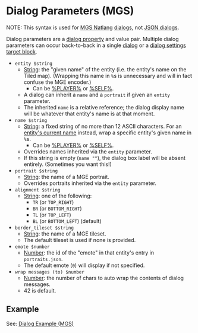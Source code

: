 # Dialog Parameters (MGS)

NOTE: This syntax is used for [MGS Natlang](mgs/mgs_natlang) [dialogs](mgs/dialogs_mgs), not [JSON dialogs](dialogs/dialogs_json).

Dialog parameters are a [dialog property](dialogs/dialog_properties) and value pair. Multiple dialog parameters can occur back-to-back in a single [dialog](mgs/dialogs_mgs) or a [dialog settings target block](mgs/dialog_settings_target_block).

- `entity $string`
	- [String](mgs/variables/string): the "given name" of the entity (i.e. the entity's name on the Tiled map). (Wrapping this name in `%`s is unnecessary and will in fact confuse the MGE encoder.)
		- Can be [%PLAYER%](entities/_PLAYER_) or [%SELF%](entities/_SELF_).
	- A dialog can inherit a `name` and a `portrait` if given an `entity` parameter.
	- The inherited `name` is a relative reference; the dialog display name will be whatever that entity's name is at that moment.
- `name $string`
	- [String](mgs/variables/string): a fixed string of no more than 12 ASCII characters. For an [entity's current name](scripts/printing_current_values) instead, wrap a specific entity's given name in `%`s.
		- Can be [%PLAYER%](entities/_PLAYER_) or [%SELF%](entities/_SELF_).
	- Overrides names inherited via the `entity` parameter.
	- If this string is empty (`name ""`), the dialog box label will be absent entirely. (Sometimes you want this!)
- `portrait $string`
	- [String](mgs/variables/string): the name of a MGE portrait.
	- Overrides portraits inherited via the `entity` parameter.
- `alignment $string`
	- [String](mgs/variables/string): one of the following:
		- `TR` (or `TOP_RIGHT`)
		- `BR` (or `BOTTOM_RIGHT`)
		- `TL` (or `TOP_LEFT`)
		- `BL` (or `BOTTOM_LEFT`) (default)
- `border_tileset $string`
	- [String](mgs/variables/string): the name of a MGE tileset.
	- The default tileset is used if none is provided.
- `emote $number`
	- [Number](mgs/variables/number): the id of the "emote" in that entity's entry in `portraits.json`.
	- The default emote (`0`) will display if not specified.
- `wrap messages (to) $number`
	- [Number](mgs/variables/number): the number of chars to auto wrap the contents of dialog messages.
	- 42 is default.

## Example

See: [Dialog Example (MGS)](mgs/dialog_example_mgs)